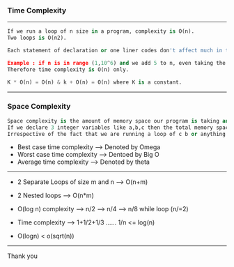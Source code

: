 ### Time Complexity

---

```py
If we run a loop of n size in a program, complexity is O(n).
Two loops is O(n2).

Each statement of declaration or one liner codes don't affect much in time and the loops are what decide the complexity.

Example : if n is in range (1,10^6) and we add 5 to n, even taking the worst case, n is almost the same. 
Therefore time complexity is O(n) only.

K * O(n) = O(n) & k + O(n) = O(n) where K is a constant.
```

---

### Space Complexity

```py
Space complexity is the amount of memory space our program is taking and is always constant and does not depend on our input.
If we declare 3 integer variables like a,b,c then the total memory space used is 12 bytes ( 4 for each), 
Irrespective of the fact that we are running a loop of c b or anything.
```

- Best case time complexity --> Denoted by Omega
- Worst case time complexity --> Dentoed by Big O
- Average time complexity --> Denoted by theta

---

- 2 Separate Loops of size m and n --> O(n+m)
- 2 Nested loops --> O(n*m)

- O(log n) complexity --> n/2 --> n/4 --> n/8 while loop (n/=2)

- Time complexity --> 1+1/2+1/3 ...... 1/n <= log(n)
- O(logn) < o(sqrt(n))

---

Thank you




